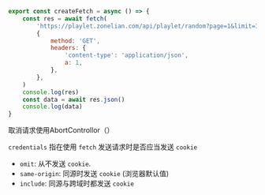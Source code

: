 ```javascript
export const createFetch = async () => {
    const res = await fetch(
        'https://playlet.zonelian.com/api/playlet/random?page=1&limit=15&zlsj=zlsj',
        {
            method: 'GET',
            headers: {
                'content-type': 'application/json',
                a: 1,
            },
        },
    )
    console.log(res)
    const data = await res.json()
    console.log(data)
}

```
取消请求使用AbortControllor（）

`credentials` 指在使用 `fetch` 发送请求时是否应当发送 `cookie`
- `omit`: 从不发送 `cookie`.
- `same-origin`: 同源时发送 `cookie` (浏览器默认值)
- `include`: 同源与跨域时都发送 `cookie`